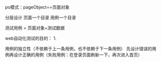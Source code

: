 po模式：pageObject==页面对象

分层设计
页面一个目录
用例一个目录

测试用例 = 页面对象+测试数据

web自动化测试的目的：
1.

用例的独立性（不依赖于上一条用例，也不依赖于下一条用例）
先设计错误的用例再设计正确的用例（失败用例：在登录页面刷新一下，再次进入首页）